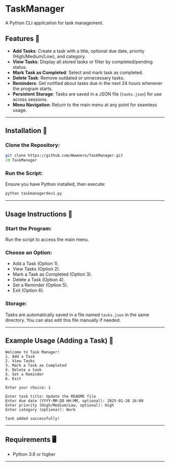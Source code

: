 # TaskManager
A Python CLI application for task management.

## Features 📍

- **Add Tasks**: Create a task with a title, optional due date, priority (High/Medium/Low), and category.
- **View Tasks**: Display all stored tasks or filter by completed/pending status.
- **Mark Task as Completed**: Select and mark task as completed.
- **Delete Task**: Remove outdated or unnecessary tasks.
- **Reminders**: Get notified about tasks due in the next 24 hours whenever the program starts.
- **Persistent Storage**: Tasks are saved in a JSON file (`tasks.json`) for use across sessions.
- **Menu Navigation**: Return to the main menu at any point for seamless usage.

---

## Installation 🔧

### Clone the Repository:

```bash
git clone https://github.com/Wwweero/TaskManager.git
cd TaskManager
```

### Run the Script:

Ensure you have Python installed, then execute:

```bash
python taskmanagerdev1.py
```

---

## Usage Instructions 📖

### Start the Program:
Run the script to access the main menu.

### Choose an Option:
- Add a Task (Option 1).
- View Tasks (Option 2).
- Mark a Task as Completed (Option 3).
- Delete a Task (Option 4).
- Set a Reminder (Option 5).
- Exit (Option 6).

### Storage:
Tasks are automatically saved in a file named `tasks.json` in the same directory. You can also edit this file manually if needed.

---

## Example Usage (Adding a Task) 🎯

```text
Welcome to Task Manager!
1. Add a Task
2. View Tasks
3. Mark a Task as Completed
4. Delete a task
5. Set a Reminder
6. Exit

Enter your choice: 1

Enter task title: Update the README file
Enter due date (YYYY-MM-DD HH:MM, optional): 2025-01-28 16:00
Enter priority (High/Medium/Low, optional): High
Enter category (optional): Work

Task added successfully!
```

---

## Requirements 🖥️

- Python 3.8 or higher

---


